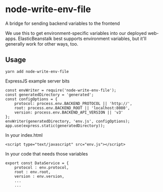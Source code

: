 # node-write-env-file
A bridge for sending backend variables to the frontend

We use this to get environment-specific variables into our deployed web-apps. ElasticBeanstalk best supports environment variables, but it'll generally work for other ways, too.

## Usage

`yarn add node-write-env-file`

ExpressJS example server bits
```
const envWriter = require('node-write-env-file');
const generatedDirectory = 'generated';
const configOptions = {
	protocol: process.env.BACKEND_PROTOCOL || 'http://',
	root: process.env.BACKEND_ROOT || 'localhost:8080',
	version: process.env.BACKEND_API_VERSION || 'v3'
};
envWriter(generatedDirectory, 'env.js', configOptions);
app.use(express.static(generatedDirectory));
```

In your index.html
```
<script type="text/javascript" src="env.js"></script>
```

In your code that needs those variables
```
export const DataService = {
	protocol : env.protocol,
	root : env.root,
	version : env.version,
	...
	...
```
